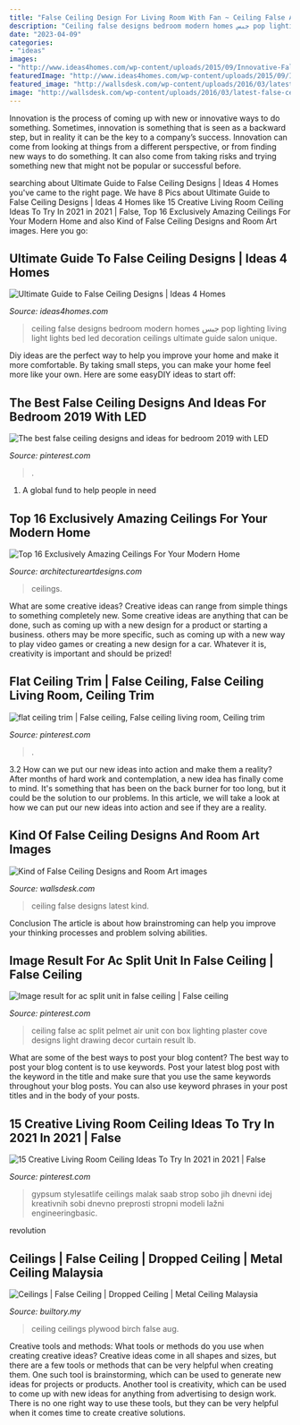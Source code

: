 ```yaml
---
title: "False Ceiling Design For Living Room With Fan ~ Ceiling False Ac Split Pelmet Air Unit Con Box Lighting Plaster Cove Designs Light Drawing Decor Curtain Result Lb"
description: "Ceiling false designs bedroom modern homes جبس pop lighting living light lights bed led decoration ceilings ultimate guide salon unique"
date: "2023-04-09"
categories:
- "ideas"
images:
- "http://www.ideas4homes.com/wp-content/uploads/2015/09/Innovative-False-Ceiling-Designs-for-Modern-Bedroom-with-Oak-Bed-and-White-Bedding-near-Teak-Desk.jpg"
featuredImage: "http://www.ideas4homes.com/wp-content/uploads/2015/09/Innovative-False-Ceiling-Designs-for-Modern-Bedroom-with-Oak-Bed-and-White-Bedding-near-Teak-Desk.jpg"
featured_image: "http://wallsdesk.com/wp-content/uploads/2016/03/latest-false-ceiling-designs.jpg"
image: "http://wallsdesk.com/wp-content/uploads/2016/03/latest-false-ceiling-designs.jpg"
---
```



Innovation is the process of coming up with new or innovative ways to do something. Sometimes, innovation is something that is seen as a backward step, but in reality it can be the key to a company’s success. Innovation can come from looking at things from a different perspective, or from finding new ways to do something. It can also come from taking risks and trying something new that might not be popular or successful before.

	

		
searching about Ultimate Guide to False Ceiling Designs | Ideas 4 Homes you've came to the right page. We have 8 Pics about Ultimate Guide to False Ceiling Designs | Ideas 4 Homes like 15 Creative Living Room Ceiling Ideas To Try In 2021 in 2021 | False, Top 16 Exclusively Amazing Ceilings For Your Modern Home and also Kind of False Ceiling Designs and Room Art images. Here you go:
		
    
## Ultimate Guide To False Ceiling Designs | Ideas 4 Homes

<img loading=lazy src="http://www.ideas4homes.com/wp-content/uploads/2015/09/Innovative-False-Ceiling-Designs-for-Modern-Bedroom-with-Oak-Bed-and-White-Bedding-near-Teak-Desk.jpg" onerror="this.onerror=null;this.src='https://tse3.mm.bing.net/th?id=OIP.BjxsyQj4x5hVqiq2AUp0KAHaFe&amp;pid=15.1';" alt="Ultimate Guide to False Ceiling Designs | Ideas 4 Homes">

_Source: ideas4homes.com_

>ceiling false designs bedroom modern homes جبس pop lighting living light lights bed led decoration ceilings ultimate guide salon unique. 

	

Diy ideas are the perfect way to help you improve your home and make it more comfortable. By taking small steps, you can make your home feel more like your own. Here are some easyDIY ideas to start off: 

    
## The Best False Ceiling Designs And Ideas For Bedroom 2019 With LED

<img loading=lazy src="https://i.pinimg.com/736x/66/7b/a5/667ba50267e44cb0c130e1c847676a15.jpg" onerror="this.onerror=null;this.src='https://tse1.mm.bing.net/th?id=OIP.utrnv13lhEdXIuGakulykQHaHL&amp;pid=15.1';" alt="The best false ceiling designs and ideas for bedroom 2019 with LED">

_Source: pinterest.com_

>. 

	

1. A global fund to help people in need 

    
## Top 16 Exclusively Amazing Ceilings For Your Modern Home

<img loading=lazy src="https://www.architectureartdesigns.com/wp-content/uploads/2015/10/541.jpg" onerror="this.onerror=null;this.src='https://tse4.mm.bing.net/th?id=OIP.9Are0gPuk0myqOvFzs2QtQHaFV&amp;pid=15.1';" alt="Top 16 Exclusively Amazing Ceilings For Your Modern Home">

_Source: architectureartdesigns.com_

>ceilings. 

	

What are some creative ideas?
Creative ideas can range from simple things to something completely new. Some creative ideas are anything that can be done, such as coming up with a new design for a product or starting a business. others may be more specific, such as coming up with a new way to play video games or creating a new design for a car. Whatever it is, creativity is important and should be prized!

    
## Flat Ceiling Trim | False Ceiling, False Ceiling Living Room, Ceiling Trim

<img loading=lazy src="https://i.pinimg.com/736x/cd/b9/9b/cdb99b2ae487da1d25c77865f7a29cbd--ceiling-trim-ceilings.jpg" onerror="this.onerror=null;this.src='https://tse4.mm.bing.net/th?id=OIP.o_j2ERGsSvB5fa_hc2HcJAAAAA&amp;pid=15.1';" alt="flat ceiling trim | False ceiling, False ceiling living room, Ceiling trim">

_Source: pinterest.com_

>. 

	

3.2 How can we put our new ideas into action and make them a reality?
After months of hard work and contemplation, a new idea has finally come to mind. It's something that has been on the back burner for too long, but it could be the solution to our problems. In this article, we will take a look at how we can put our new ideas into action and see if they are a reality.

    
## Kind Of False Ceiling Designs And Room Art Images

<img loading=lazy src="http://wallsdesk.com/wp-content/uploads/2016/03/latest-false-ceiling-designs.jpg" onerror="this.onerror=null;this.src='https://tse2.mm.bing.net/th?id=OIP.zWdfsIEtvcBrsMoqLCAPTAHaFj&amp;pid=15.1';" alt="Kind of False Ceiling Designs and Room Art images">

_Source: wallsdesk.com_

>ceiling false designs latest kind. 

	

Conclusion
The article is about how brainstroming can help you improve your thinking processes and problem solving abilities.

    
## Image Result For Ac Split Unit In False Ceiling | False Ceiling

<img loading=lazy src="https://i.pinimg.com/736x/8e/17/54/8e1754873979949a263eab1bf04bc0fe.jpg" onerror="this.onerror=null;this.src='https://tse1.mm.bing.net/th?id=OIP.jigSbU0koL5nakIcwqW5YwHaFj&amp;pid=15.1';" alt="Image result for ac split unit in false ceiling | False ceiling">

_Source: pinterest.com_

>ceiling false ac split pelmet air unit con box lighting plaster cove designs light drawing decor curtain result lb. 

	

What are some of the best ways to post your blog content?
The best way to post your blog content is to use keywords. Post your latest blog post with the keyword in the title and make sure that you use the same keywords throughout your blog posts. You can also use keyword phrases in your post titles and in the body of your posts.

    
## 15 Creative Living Room Ceiling Ideas To Try In 2021 In 2021 | False

<img loading=lazy src="https://i.pinimg.com/736x/f4/58/49/f45849043e8890bd979a1320897585fa.jpg" onerror="this.onerror=null;this.src='https://tse3.mm.bing.net/th?id=OIP.rcUisGijISyG2FY9Qc7nowHaFj&amp;pid=15.1';" alt="15 Creative Living Room Ceiling Ideas To Try In 2021 in 2021 | False">

_Source: pinterest.com_

>gypsum stylesatlife ceilings malak saab strop sobo jih dnevni idej kreativnih sobi dnevno preprosti stropni modeli lažni engineeringbasic. 

	

revolution

    
## Ceilings | False Ceiling | Dropped Ceiling | Metal Ceiling Malaysia

<img loading=lazy src="https://builtory.my/builtory-image/Q9bvO36MO/birch-plywood-ceiling-living-room.jpg" onerror="this.onerror=null;this.src='https://tse4.mm.bing.net/th?id=OIP.h5rtR9wJTmxiLB7UbeKYZAHaE-&amp;pid=15.1';" alt="Ceilings | False Ceiling | Dropped Ceiling | Metal Ceiling Malaysia">

_Source: builtory.my_

>ceiling ceilings plywood birch false aug. 

	

Creative tools and methods: What tools or methods do you use when creating creative ideas?
Creative ideas come in all shapes and sizes, but there are a few tools or methods that can be very helpful when creating them. One such tool is brainstorming, which can be used to generate new ideas for projects or products. Another tool is creativity, which can be used to come up with new ideas for anything from advertising to design work. There is no one right way to use these tools, but they can be very helpful when it comes time to create creative solutions.

